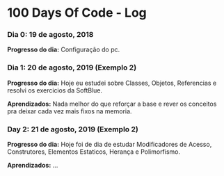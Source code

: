 # 100 Days Of Code - Log

### Dia 0: 19 de agosto, 2018

**Progresso do dia:** Configuração do pc.

<!--**Link do trabalho:** [App de calculadora](http://www.example.com)-->

### Dia 1: 20 de agosto, 2019 (Exemplo 2)

**Progresso do dia:** Hoje eu estudei sobre Classes, Objetos, Referencias e resolvi os exercicios da SoftBlue.

**Aprendizados:** Nada melhor do que reforçar a base e rever os conceitos pra deixar cada vez mais fixos na memoria.

<!--**Link do trabalho:** [App de calculadora](http://www.example.com)-->

### Day 2: 21 de agosto, 2019 (Exemplo 2)

**Progresso do dia:** Hoje foi de dia de estudar Modificadores de Acesso, Construtores, Elementos Estaticos, Herança e Polimorfismo.

**Aprendizados:** ...

<!--**Link(s) do(s) trabalho(s)**-->
